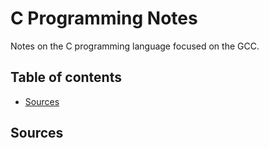 # C Programming Notes

Notes on the C programming language focused on the GCC. 

## Table of contents

- [Sources](#sources)

## Sources